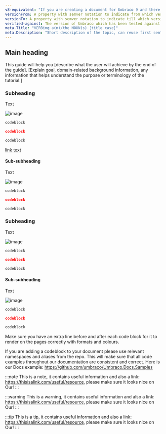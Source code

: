 ```yaml
---
v8-equivalent: "If you are creating a document for Umbraco 9 and there is an Umbraco 8 equivalent, please include the link here." 
versionFrom: A property with semver notation to indicate from which version this article is valid 
versionTo: A property with semver notation to indicate till which version this article is valid
verified-against: The version of Umbraco which has been tested against or the latest version
meta.Title: "VERBing a(n)/the NOUN(s) [title case]"
meta.Description: "Short description of the topic, can reuse first sentence, max 300 characters"
---
```


## Main heading
This guide will help you [describe what the user will achieve by the end of the guide]. [Explain goal, domain-related background information, any information that helps understand the purpose or terminology of the tutorial.]


### Subheading

Text

![image](image/imagename)

```csharp
codeblock
```

```json
codeblock
```

```xml
codeblock
```

[link text](https://yourlink.com)


#### Sub-subheading

Text

![image](image/imagename)

```csharp
codeblock
```

```json
codeblock
```

```xml
codeblock
```

### Subheading

Text

![image](image/imagename)

```csharp
codeblock
```

```json
codeblock
```

```xml
codeblock
```

#### Sub-subheading

Text

![image](image/imagename)

```csharp
codeblock
```

```json
codeblock
```

```xml
codeblock
```

Make sure you have an extra line before and after each code block for it to render on the pages correctly with formats and colours.

If you are adding a codeblock to your document please use relevant namespaces and aliases from the repo. This will make sure that all code examples throughout our documentation are consistent and correct.
Here is our Docs example: https://github.com/umbraco/Umbraco.Docs.Samples

:::note
This is a note, it contains useful information and also a link: https://thisisalink.com/useful/resource, please make sure it looks nice on Our!
:::

:::warning
This is a warning, it contains useful information and also a link: https://thisisalink.com/useful/resource, please make sure it looks nice on Our!
:::

:::tip
This is a tip, it contains useful information and also a link: https://thisisalink.com/useful/resource, please make sure it looks nice on Our!
:::
